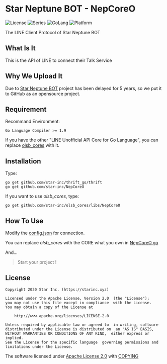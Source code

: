 # Star Neptune BOT - NepCoreO

![License](https://img.shields.io/badge/license-Apache--2.0-FF0033.svg) ![Series](https://img.shields.io/badge/snb-Series-7755FF.svg) ![GoLang](https://img.shields.io/badge/GoLang-1.9-00BBFF.svg) ![Platform](https://img.shields.io/badge/base_on-LINE-00DD00.svg)

The LINE Client Protocol of Star Neptune BOT

## What Is It

This is the API of LINE to connect their Talk Service

## Why We Upload It

Due to [Star Neptune BOT](https://snb.starinc.xyz) project has been delayed for 5 years, so we put it to GitHub as an opensource project.

## Requirement

Recommand Environment:

    Go Language Compiler >= 1.9

If you have the other "LINE Unofficial API Core for Go Language", you can replace [olsb_cores](https://github.com/star-inc/NepCoreO/blob/master/NepCoreO.go#L20) with it.

## Installation

Type:

    go get github.com/star-inc/thrift_go/thrift
    go get github.com/star-inc/NepCoreO

If you want to use *olsb_cores*, type:

    go get github.com/star-inc/olsb_cores/libs/NepCoreO

## How To Use

Modify the [config.json](config.json) for connection.

You can replace *olsb_cores* with the CORE what you own in [NepCoreO.go](NepCoreO.go)

And...

> Start your project !

## License

    Copyright 2020 Star Inc. (https://starinc.xyz)

    Licensed under the Apache License, Version 2.0  (the "License");
    you may not use this file except in compliance  with the License.
    You may obtain a copy of the License at

        http://www.apache.org/licenses/LICENSE-2.0

    Unless required by applicable law or agreed to  in writing, software
    distributed under the License is distributed on  an "AS IS" BASIS,
    WITHOUT WARRANTIES OR CONDITIONS OF ANY KIND,  either express or implied.
    See the License for the specific language  governing permissions and
    limitations under the License.

The software licensed under [Apache License 2.0](LICENSE.md) with [COPYING](COPYING)
